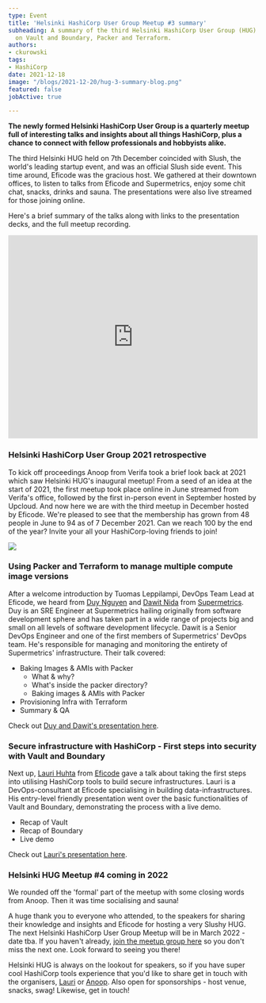 ```yaml
---
type: Event
title: 'Helsinki HashiCorp User Group Meetup #3 summary'
subheading: A summary of the third Helsinki HashiCorp User Group (HUG) including presentations
  on Vault and Boundary, Packer and Terraform.
authors:
- ckurowski
tags:
- HashiCorp
date: 2021-12-18
image: "/blogs/2021-12-20/hug-3-summary-blog.png"
featured: false
jobActive: true

---
```

**The newly formed Helsinki HashiCorp User Group is a quarterly meetup full of interesting talks and insights about all things HashiCorp, plus a chance to connect with fellow professionals and hobbyists alike.**

The third Helsinki HUG held on 7th December coincided with Slush, the world's leading startup event, and was an official Slush side event. This time around, Eficode was the gracious host. We gathered at their downtown offices, to listen to talks from Eficode and Supermetrics, enjoy some chit chat, snacks, drinks and sauna. The presentations were also live streamed for those joining online.

Here's a brief summary of the talks along with links to the presentation decks, and the full meetup recording.

<iframe width="100%" height="410" src="https://www.youtube.com/embed/xyuXM6HARfM" title="YouTube video player" frameborder="0" allow="accelerometer; autoplay; clipboard-write; encrypted-media; gyroscope; picture-in-picture" allowfullscreen></iframe>

### Helsinki HashiCorp User Group 2021 retrospective

To kick off proceedings Anoop from Verifa took a brief look back at 2021 which saw Helsinki HUG's inaugural meetup! From a seed of an idea at the start of 2021, the first meetup took place online in June streamed from Verifa's office, followed by the first in-person event in September hosted by Upcloud. And now here we are with the third meetup in December hosted by Eficode. We're pleased to see that the membership has grown from 48 people in June to 94 as of 7 December 2021. Can we reach 100 by the end of the year? Invite your all your HashiCorp-loving friends to join!

![](/blogs/2021-12-20/helsinki-hug-membership-growth-2021.png)

### Using Packer and Terraform to manage multiple compute image versions

After a welcome introduction by Tuomas Leppilampi, DevOps Team Lead at Eficode, we heard from [Duy Nguyen](https://www.linkedin.com/in/duy-nguyen-527ba756/) and [Dawit Nida](https://www.linkedin.com/in/dawitnida/) from [Supermetrics](https://supermetrics.com/). Duy is an SRE Engineer at Supermetrics hailing originally from software development sphere and has taken part in a wide range of projects big and small on all levels of software development lifecycle. Dawit is a Senior DevOps Engineer and one of the first members of Supermetrics' DevOps team. He's responsible for managing and monitoring the entirety of Supermetrics' infrastructure. Their talk covered:

* Baking Images & AMIs with Packer
  * What & why?
  * What's inside the packer directory?
  * Baking images & AMIs with Packer
* Provisioning Infra with Terraform
* Summary & QA

Check out [Duy and Dawit's presentation here](https://drive.google.com/file/d/1xXXsSejwHJW2nSRWllsgugt4jq_OH3h8/view?usp=sharing).

### Secure infrastructure with HashiCorp - First steps into security with Vault and Boundary

Next up, [Lauri Huhta](https://www.linkedin.com/in/lauri-huhta-254502137/) from [Eficode](https://www.eficode.com/) gave a talk about taking the first steps into utilising HashiCorp tools to build secure infrastructures. Lauri is a DevOps-consultant at Eficode specialising in building data-infrastructures. His entry-level friendly presentation went over the basic functionalities of Vault and Boundary, demonstrating the process with a live demo.

* Recap of Vault
* Recap of Boundary
* Live demo

Check out [Lauri's presentation here](https://github.com/Itzblend/HUG_Boundary_Vault).

### **Helsinki HUG Meetup #4 coming in 2022**

We rounded off the 'formal' part of the meetup with some closing words from Anoop. Then it was time socialising and sauna!

A huge thank you to everyone who attended, to the speakers for sharing their knowledge and insights and Eficode for hosting a very Slushy HUG. The next Helsinki HashiCorp User Group Meetup will be in March 2022 - date tba. If you haven't already, [join the meetup group here](https://www.meetup.com/helsinki-hashicorp-user-group/) so you don't miss the next one. Look forward to seeing you there!

Helsinki HUG is always on the lookout for speakers, so if you have super cool HashiCorp tools experience that you'd like to share get in touch with the organisers, [Lauri](https://www.linkedin.com/in/lauri-suomalainen/) or [Anoop](https://www.linkedin.com/in/anoopvijayan/). Also open for sponsorships - host venue, snacks, swag! Likewise, get in touch!
